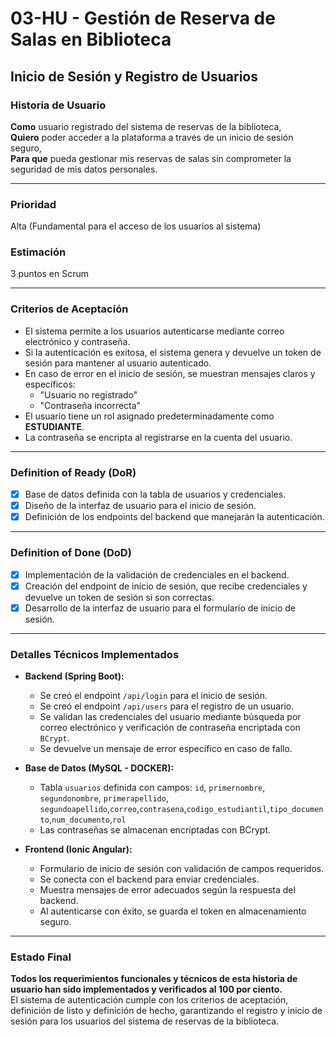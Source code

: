 # 03-HU - Gestión de Reserva de Salas en Biblioteca

## Inicio de Sesión y Registro de Usuarios

### Historia de Usuario

**Como** usuario registrado del sistema de reservas de la biblioteca,  
**Quiero** poder acceder a la plataforma a través de un inicio de sesión seguro,  
**Para que** pueda gestionar mis reservas de salas sin comprometer la seguridad de mis datos personales.

---

### Prioridad

Alta (Fundamental para el acceso de los usuarios al sistema)

### Estimación

3 puntos en Scrum

---

### Criterios de Aceptación

- El sistema permite a los usuarios autenticarse mediante correo electrónico y contraseña.
- Si la autenticación es exitosa, el sistema genera y devuelve un token de sesión para mantener al usuario autenticado.
- En caso de error en el inicio de sesión, se muestran mensajes claros y específicos:
  - "Usuario no registrado"
  - "Contraseña incorrecta"
- El usuario tiene un rol asignado predeterminadamente como **ESTUDIANTE**.
- La contraseña se encripta al registrarse en la cuenta del usuario.

---

### Definition of Ready (DoR)

- [x] Base de datos definida con la tabla de usuarios y credenciales.
- [x] Diseño de la interfaz de usuario para el inicio de sesión.
- [x] Definición de los endpoints del backend que manejarán la autenticación.

---

### Definition of Done (DoD)

- [x] Implementación de la validación de credenciales en el backend.
- [x] Creación del endpoint de inicio de sesión, que recibe credenciales y devuelve un token de sesión si son correctas.
- [x] Desarrollo de la interfaz de usuario para el formulario de inicio de sesión.

---

### Detalles Técnicos Implementados

- **Backend (Spring Boot):**
  
  - Se creó el endpoint `/api/login` para el inicio de sesión.
  - Se creó el endpoint `/api/users` para el registro de un usuario.
  - Se validan las credenciales del usuario mediante búsqueda por correo electrónico y verificación de contraseña encriptada con `BCrypt`.
  - Se devuelve un mensaje de error específico en caso de fallo.

- **Base de Datos (MySQL - DOCKER):**
  
  - Tabla `usuarios` definida con campos: `id`, `primernombre`, `segundonombre`, `primerapellido`, `segundoapellido`,`correo`,`contrasena`,`codigo_estudiantil`,`tipo_documento`,`num_documento`,`rol`
  - Las contraseñas se almacenan encriptadas con BCrypt.

- **Frontend (Ionic Angular):**
  
  - Formulario de inicio de sesión con validación de campos requeridos.
  - Se conecta con el backend para enviar credenciales.
  - Muestra mensajes de error adecuados según la respuesta del backend.
  - Al autenticarse con éxito, se guarda el token en almacenamiento seguro.

---

### Estado Final

**Todos los requerimientos funcionales y técnicos de esta historia de usuario han sido implementados y verificados al 100 por ciento.**  
El sistema de autenticación cumple con los criterios de aceptación, definición de listo y definición de hecho, garantizando el registro y inicio de sesión para los usuarios del sistema de reservas de la biblioteca.
